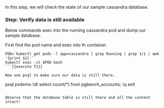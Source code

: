 In this step, we will check the state of our sample cassandra database.

### Step: Verify data is still available

Below commands exec into the running cassandra pod and dump our sample database.

First find the pod name and exec into th container.
```
POD=`kubectl get pods -l app=cassandra | grep Running | grep 1/1 | awk '{print $1}'`
kubectl exec -it $POD bash
```{{execute T1}}

Now use psql to make sure our data is still there.
```
psql pxdemo
\dt
select count(*) from pgbench_accounts;
\q
exit
```{{execute T1}}

Observe that the database table is still there and all the content intact!
